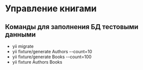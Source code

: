 Управление книгами
===============================

## Команды для заполнения БД тестовыми данными
* yii migrate
* yii fixture/generate Authors --count=10
* yii fixture/generate Books --count=100
* yii fixture Authors Books 